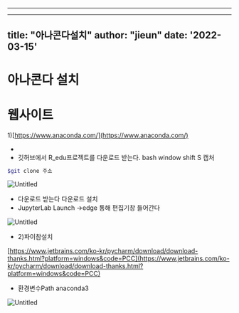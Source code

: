 ****
---
title: "아나콘다설치"
author: "jieun"
date: '2022-03-15'
---
# 아나콘다 설치

# 웹사이트

1)[https://www.anaconda.com/](https://www.anaconda.com/)

- 
- 깃허브에서 R_edu프로젝트를 다운로드 받는다. bash window shift S 캡처

```bash
$git clone 주소

```

![Untitled](/images/anaconda_install/Untitled.png)

- 다운로드 받는다 다운로드 설치
- JupyterLab Launch →edge 통해 편집기창 들어간다

![Untitled](/images/anaconda_install/Untitled%201.png)

- 2)파이참설치

[https://www.jetbrains.com/ko-kr/pycharm/download/download-thanks.html?platform=windows&code=PCC](https://www.jetbrains.com/ko-kr/pycharm/download/download-thanks.html?platform=windows&code=PCC)

- 환경변수Path anaconda3

![Untitled](%E1%84%8B%E1%85%A1%E1%84%82%E1%85%A1%E1%84%8F%E1%85%A9%E1%86%AB%E1%84%83%E1%85%A1%20%206259f/Untitled%202.png)